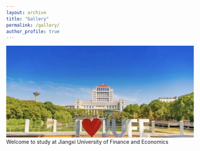 ```yaml
---
layout: archive
title: "Gallery"
permalink: /gallery/
author_profile: true
---
```

<img src='/images/group/JUFE.jpg' class='rounded-corners'>
Welcome to study at Jiangxi University of Finance and Economics
